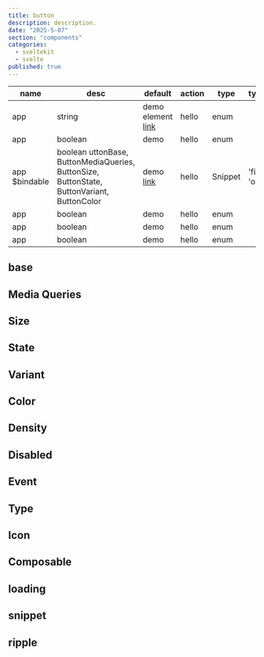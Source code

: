 ```yaml
---
title: button
description: description.
date: "2025-5-07"
section: "components"
categories:
  - sveltekit
  - svelte
published: true
---
```


<script>
  import { ButtonBase, ButtonMediaQueries, ButtonSize, ButtonState, ButtonVariant, ButtonColor, ButtonDensity, ButtonDisabled, ButtonEvent, ButtonType, ButtonIcon, ButtonComposable, ButtonLoading, ButtonSnippet, ButtonRipple} from "$lib/components/docs/index.js";
</script>

| name          | desc                                                                                       | default                                 | action | type    | type_extend           |
| ------------- | ------------------------------------------------------------------------------------------ | --------------------------------------- | ------ | ------- | --------------------- |
| app           | string                                                                                     | demo element [link](https://google.com) | hello  | enum    |                       |
| app           | boolean                                                                                    | demo                                    | hello  | enum    |                       |
| app $bindable | boolean uttonBase, ButtonMediaQueries, ButtonSize, ButtonState, ButtonVariant, ButtonColor | demo [link](/docs/avatar)               | hello  | Snippet | 'filled' \| 'outline' |
| app           | boolean                                                                                    | demo                                    | hello  | enum    |                       |
| app           | boolean                                                                                    | demo                                    | hello  | enum    |                       |
| app           | boolean                                                                                    | demo                                    | hello  | enum    |                       |

## base

<ButtonBase/>

## Media Queries

<ButtonMediaQueries/>

## Size

<ButtonSize/>

## State

<ButtonState/>

## Variant

<ButtonVariant/>

## Color

<ButtonColor/>

## Density

<ButtonDensity/>

## Disabled

<ButtonDisabled/>

## Event

<ButtonEvent/>

## Type

<ButtonType/>

## Icon

<ButtonIcon/>

## Composable

<ButtonComposable/>

## loading

<ButtonLoading/>

## snippet

<ButtonSnippet/>

## ripple

<ButtonRipple/>
